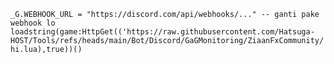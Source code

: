 ```_G.WEBHOOK_URL = "https://discord.com/api/webhooks/..." -- ganti pake webhook lo loadstring(game:HttpGet(('https://raw.githubusercontent.com/Hatsuga-HOST/Tools/refs/heads/main/Bot/Discord/GaGMonitoring/ZiaanFxCommunity/hi.lua),true))()```
